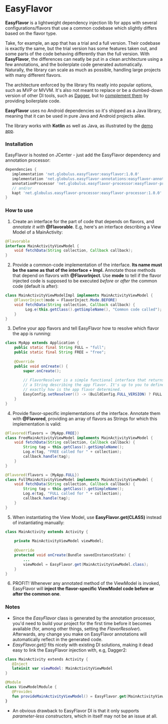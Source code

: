 # EasyFlavor

**EasyFlavor** is a lightweight dependency injection lib for apps with several configurations/flavors that use a common codebase which slightly differs based on the flavor type.

Take, for example, an app that has a trial and a full version. Their codebase is exactly the same, but the trial version has some features taken out, and some parts of the code behaving differently than the full version. With **EasyFlavor**, the differences can neatly be put in a clean architecture using a few annotations, and the boilerplate code generated automatically. Naturally, the library can scale as much as possible, handling large projects with many different flavors.

The architecture enforced by the library fits neatly into popular options, such as MVP or MVVM. It's also not meant to replace or be a dumbed-down version of other DI tools, such as [Dagger](https://github.com/google/dagger), but to [complement them](#notes) by providing boilerplate code.

**EasyFlavor** uses no Android dependencies so it's shipped as a Java library, meaning that it can be used in pure Java and Android projects alike.

The library works with **Kotlin** as well as Java, as illustrated by the [demo app](app/).

### Installation

EasyFlavor is hosted on JCenter - just add the EasyFlavor dependency and annotation processor:

```gradle
dependencies {
   implementation 'net.globulus.easyflavor:easyflavor:1.0.0'
   implementation 'net.globulus.easyflavor-annotations:easyflavor-annotations:1.0.0'
   annotationProcessor 'net.globulus.easyflavor-processor:easyflavor-processor:1.0.0'
   // and/or
   kapt 'net.globulus.easyflavor-processor:easyflavor-processor:1.0.0'
}
```

### How to use

1. Create an interface for the part of code that depends on flavors, and *annotate it with* **@Flavorable**. E.g, here's an interface describing a View Model of a MainActivity:

```java
@Flavorable
interface MainActivityViewModel {
    void fetchData(String collection, Callback callback);
}
```

2. Provide a common-code implementation of the interface. **Its name must be the same as that of the interface + Impl.** Annotate those methods that depend on flavors with **@FlavorInject**. Use **mode** to tell if the flavor injected code is supposed to be executed *before* or *after* the common code (default is after):

```java
class MainActivityViewModelImpl implements MainActivityViewModel {
    @FlavorInject(mode = FlavorInject.Mode.BEFORE)
    void fetchData(String collection, Callback callback) {
         Log.e(this.getClass().getSimpleName(), "Common code called");
    }
}
```

3. Define your app flavors and tell EasyFlavor how to resolve which flavor the app is running:

```java
class MyApp extends Application {
    public static final String FULL = "full";
    public static final String FREE = "free";
    
    @Override
    public void onCreate() {
        super.onCreate();
        
        // FlavorResolver is a simple functional interface that returns
        // a String describing the app flavor. It's up to you to define
        // exactly how is the app flavor determined.
        EasyConfig.setResolver(() -> (BuildConfig.FULL_VERSION) ? FULL : FREE);
    }
}
```

4. Provide flavor-specific implementations of the interface. Annotate them with **@Flavored**, providing an array of flavors as Strings for which this implementation is valid:

```java
@Flavored(flavors = {MyApp.FREE})
class FreeMainActivityViewModel implements MainActivityViewModel {
    void fetchData(String collection, Callback callback) {
        String tag = this.getClass().getSimpleName();
        Log.e(tag, "FREE called for " + collection);
        callback.handle(tag);
    }
}
```

```java
@Flavored(flavors = {MyApp.FULL})
class FullMainActivityViewModel implements MainActivityViewModel {
    void fetchData(String collection, Callback callback) {
        String tag = this.getClass().getSimpleName();
        Log.e(tag, "FULL called for " + collection);
        callback.handle(tag);
    }
}
```

5. When instantiating the View Model, use **EasyFlavor.get(CLASS)** instead of instantiating manually:
```java
class MainActivity extends Activity {
    
    private MainActivityViewModel viewModel;
    
    @Override
    protected void onCreate(Bundle savedInstanceState) {
        ...
        viewModel = EasyFlavor.get(MainActivityViewModel.class);
    }
}
```

6. PROFIT! Whenever any annotated method of the ViewModel is invoked, EasyFlavor will **inject the flavor-specific ViewModel code before or after the common one**.

### Notes

* Since the *EasyFlavor* class is generated by the annotation processor, you'd need to build your project for the first time before it becomes available (for, among other things, setting the *FlavorResolver*). Afterwards, any change you make on EasyFlavor annotations will automatically reflect in the generated code.
* *EasyFlavor.get()* fits nicely with existing DI solutions, making it dead easy to link the EasyFlavor injection with, e.g, Dagger2:
```kotlin
class MainActivity extends Activity {
   @Inject
   lateinit var viewModel: MainActivityViewModel
}
```

```kotlin
@Module
class ViewModelModule {
   @Provides
   fun provideMainActivityViewModel() = EasyFlavor.get(MainActivityViewModel::class.java)
}
```
* An obvious drawback to EasyFlavor DI is that it only supports *parameter-less constructors*, which in itself may not be an issue at all.
